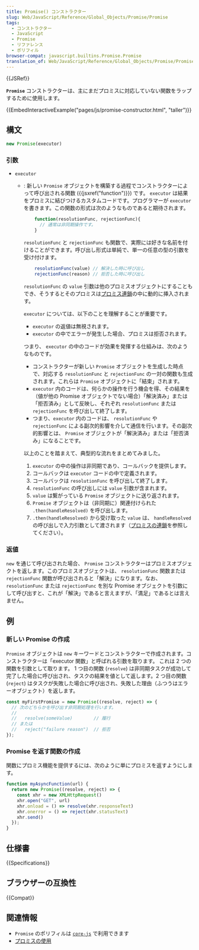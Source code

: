```yaml
---
title: Promise() コンストラクター
slug: Web/JavaScript/Reference/Global_Objects/Promise/Promise
tags:
  - コンストラクター
  - JavaScript
  - Promise
  - リファレンス
  - ポリフィル
browser-compat: javascript.builtins.Promise.Promise
translation_of: Web/JavaScript/Reference/Global_Objects/Promise/Promise
---
```

{{JSRef}}

**`Promise`** コンストラクターは、主にまだプロミスに対応していない関数をラップするために使用します。

{{EmbedInteractiveExample("pages/js/promise-constructor.html", "taller")}}

## 構文

```js
new Promise(executor)
```

### 引数

- `executor`

  - : 新しい `Promise` オブジェクトを構築する過程でコンストラクターによって呼び出される関数 ({{jsxref("function")}}) です。 `executor` は結果をプロミスに結びつけるカスタムコードです。プログラマーが `executor` を書きます。この関数の形式は次のようなものであると期待されます。

    ```js
        function(resolutionFunc, rejectionFunc){
          // 通常は非同期操作です。
        }
    ```

    `resolutionFunc` と `rejectionFunc` も関数で、実際には好きな名前を付けることができます。呼び出し形式は単純で、単一の任意の型の引数を受け付けます。

    <!-- prettier-ignore -->
    ```js
        resolutionFunc(value) // 解決した時に呼び出し
        rejectionFunc(reason) // 拒否した時に呼び出し
    ```

    `resolutionFunc` の `value` 引数は他のプロミスオブジェクトにすることもでき、そうするとそのプロミスは[プロミス連鎖](/ja/docs/Web/JavaScript/Reference/Global_Objects/Promise#chained_promises)の中に動的に挿入されます。

    `executor` については、以下のことを理解することが重要です。

    - `executor` の返値は無視されます。
    - `executor` の中でエラーが発生した場合、プロミスは拒否されます。

    つまり、 `executor` の中のコードが効果を発揮する仕組みは、次のようなものです。

    - コンストラクターが新しい `Promise` オブジェクトを生成した時点で、対応する `resolutionFunc` と `rejectionFunc` の一対の関数も生成されます。これらは `Promise` オブジェクトに「結束」されます。
    - `executor` 内のコードは、何らかの操作を行う機会を得、その結果を（値が他の Promise オブジェクトでない場合）「解決済み」または「拒否済み」として反映し、それぞれ `resolutionFunc` または `rejectionFunc` を呼び出して終了します。
    - つまり、`executor` 内のコードは、 `resolutionFunc` や `rejectionFunc` による副次的影響を介して通信を行います。その副次的影響とは、 `Promise` オブジェクトが「解決済み」または「拒否済み」になることです。

    以上のことを踏まえて、典型的な流れをまとめてみました。

    1. `executor` の中の操作は非同期であり、コールバックを提供します。
    2. コールバックは `executor` コードの中で定義されます。
    3. コールバックは `resolutionFunc` を呼び出して終了します。
    4. `resolutionFunc` の呼び出しには `value` 引数が含まれます。
    5. `value` は繋がっている `Promise` オブジェクトに送り返されます。
    6. `Promise` オブジェクトは（非同期に）関連付けられた `.then(handleResolved)` を呼び出します。
    7. `.then(handleResolved)` から受け取った `value` は、 `handleResolved` の呼び出しで入力引数として渡されます（[プロミスの連鎖](/ja/docs/Web/JavaScript/Reference/Global_Objects/Promise#chained_promises)を参照してください）。

### 返値

`new` を通じて呼び出された場合、 `Promise` コンストラクターはプロミスオブジェクトを返します。このプロミスオブジェクトは、 `resolutionFunc` 関数または `rejectionFunc` 関数が呼び出されると「解決」になります。なお、 `resolutionFunc` または `rejectionFunc` を別な Promise オブジェクトを引数にして呼び出すと、これが「解決」であると言えますが、「満足」であるとは言えません。

## 例

### 新しい Promise の作成

`Promise` オブジェクトは `new` キーワードとコンストラクターで作成されます。コンストラクターは「executor 関数」と呼ばれる引数を取ります。 これは 2 つの関数を引数として取ります。 1 つ目の関数 (`resolve`) は非同期タスクが成功して完了した場合に呼び出され、タスクの結果を値として返します。2 つ目の関数 (`reject`) はタスクが失敗した場合に呼び出され、失敗した理由（ふつうはエラーオブジェクト）を返します。

```js
const myFirstPromise = new Promise((resolve, reject) => {
  // 次のどちらかを呼び出す非同期処理を行います。
  //
  //   resolve(someValue)        // 履行
  // または
  //   reject("failure reason")  // 拒否
});
```

### Promise を返す関数の作成

関数にプロミス機能を提供するには、次のように単にプロミスを返すようにします。

```js
function myAsyncFunction(url) {
  return new Promise((resolve, reject) => {
    const xhr = new XMLHttpRequest()
    xhr.open("GET", url)
    xhr.onload = () => resolve(xhr.responseText)
    xhr.onerror = () => reject(xhr.statusText)
    xhr.send()
  });
}
```

## 仕様書

{{Specifications}}

## ブラウザーの互換性

{{Compat}}

## 関連情報

- `Promise` のポリフィルは [`core-js`](https://github.com/zloirock/core-js#ecmascript-promise) で利用できます
- [プロミスの使用](/ja/docs/Web/JavaScript/Guide/Using_promises)
